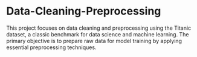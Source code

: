 # Data-Cleaning-Preprocessing
This project focuses on data cleaning and preprocessing using the Titanic dataset, a classic benchmark for data science and machine learning. The primary objective is to prepare raw data for model training by applying essential preprocessing techniques.
